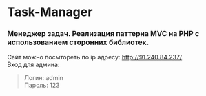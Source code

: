 # Task-Manager
### Менеджер задач. Реализация паттерна MVC на PHP с использованием сторонних библиотек.
Сайт можно посмтореть по ip адресу: http://91.240.84.237/  
Вход для админа:  
>Логин: admin  
>Пароль: 123
